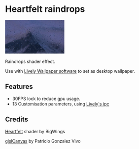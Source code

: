# Heartfelt raindrops
![demo](lively_p.gif?raw=true "video")

Raindrops shader effect.

Use with [Lively Wallpaper software](https://github.com/rocksdanister/lively) to set as desktop wallpaper.

## Features
 - 30FPS lock to reduce gpu usage.
 - 13 Customisation parameters, using [Lively's ipc](https://github.com/rocksdanister/lively/wiki/Web-Guide-IV-:-Interaction)
## Credits
 [Heartfelt](https://www.shadertoy.com/view/ltffzl) shader by BigWIngs
 
 [glslCanvas](https://github.com/patriciogonzalezvivo/glslCanvas) by  Patricio Gonzalez Vivo
